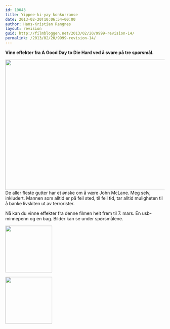 ```yaml
---
id: 10043
title: Yippee-ki-yay konkurranse
date: 2013-02-20T10:06:54+00:00
author: Hans-Kristian Rangnes
layout: revision
guid: http://filmbloggen.net/2013/02/20/9999-revision-14/
permalink: /2013/02/20/9999-revision-14/
---
```

**Vinn effekter fra A Good Day to Die Hard ved å svare på tre spørsmål.<!--more-->**

  
<a href="http://filmbloggen.net/2013/02/20/yippee-ki-yay-konkurranse/a-good-day-to-die-hard-2/" rel="attachment wp-att-10002"><img class="alignnone size-large wp-image-10002" src="http://filmbloggen.net/wp-content/uploads//2013/02/eurhjno25-620x413.jpg" alt="" width="620" height="413" /></a>  
De aller fleste gutter har et ønske om å være John McLane. Meg selv, inkludert. Mannen som alltid er på feil sted, til feil tid, tar alltid muligheten til å banke livskiten ut av terrorister.

Nå kan du vinne effekter fra denne filmen helt frem til 7. mars. En usb-minnepenn og en bag. Bilder kan se under spørsmålene.

<a href="http://filmbloggen.net/2013/02/20/yippee-ki-yay-konkurranse/diehard5_usb_grenade_vis2/" rel="attachment wp-att-10035"><img class="size-thumbnail wp-image-10035 alignleft" src="http://filmbloggen.net/wp-content/uploads//2013/02/diehard5_usb_grenade_vis2-150x150.jpg" alt="" width="148" height="148" /></a>

<a href="http://filmbloggen.net/2013/02/20/yippee-ki-yay-konkurranse/dh5_bag_vis3/" rel="attachment wp-att-10036"><img class="size-thumbnail wp-image-10036 alignleft" src="http://filmbloggen.net/wp-content/uploads//2013/02/DH5_Bag_vis3-150x150.jpg" alt="" width="148" height="148" /></a>